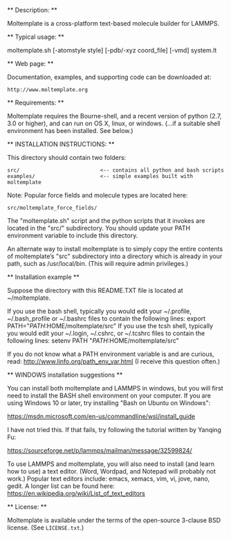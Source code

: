    **  Description:  **

Moltemplate is a cross-platform text-based molecule builder for LAMMPS. 

   **  Typical usage:  **

moltemplate.sh [-atomstyle style] [-pdb/-xyz coord_file] [-vmd]  system.lt

   **  Web page:  **

Documentation, examples, and supporting code can be downloaded at:

    http://www.moltemplate.org

   **  Requirements:  **

Moltemplate requires the Bourne-shell, and a recent version of python 
(2.7, 3.0 or higher), and can run on OS X, linux, or windows. (...if a 
suitable shell environment has been installed.  See below.)


  ** INSTALLATION INSTRUCTIONS: **

This directory should contain two folders:

    src/                          <-- contains all python and bash scripts
    examples/                     <-- simple examples built with moltemplate

Note: Popular force fields and molecule types are located here:

    src/moltemplate_force_fields/

The "moltemplate.sh" script and the python scripts that it invokes are 
located in the "src/" subdirectory.  You should update your PATH environment 
variable to include this directory.  

An alternate way to install moltemplate is to simply copy the entire contents
of moltemplate’s "src" subdirectory into a directory which is already in your
path, such as /usr/local/bin. (This will require admin privileges.)

   **  Installation example **

Suppose the directory with this README.TXT file is located at ~/moltemplate.

If you use the bash shell, typically you would edit your 
~/.profile, ~/.bash_profile or ~/.bashrc files to contain the following lines:
    export PATH="$PATH:$HOME/moltemplate/src"
If you use the tcsh shell, typically you would edit your 
~/.login, ~/.cshrc, or ~/.tcshrc files to contain the following lines:
    setenv PATH "$PATH:$HOME/moltemplate/src"

If you do not know what a PATH environment variable is and are curious, read:
    http://www.linfo.org/path_env_var.html
(I receive this question often.)

   **  WINDOWS installation suggestions **

   You can install both moltemplate and LAMMPS in windows, but you will first need to install the BASH shell environment on your computer.  If you are using Windows 10 or later, try installing "Bash on Ubuntu on Windows":

https://msdn.microsoft.com/en-us/commandline/wsl/install_guide

   I have not tried this.  If that fails, try following the tutorial written by Yanqing Fu:

https://sourceforge.net/p/lammps/mailman/message/32599824/

   To use LAMMPS and moltemplate, you will also need to install (and learn how to use) a text editor.  (Word, Wordpad, and Notepad will probably not work.)  Popular text editors include: emacs, xemacs, vim, vi, jove, nano, gedit.  A longer list can be found here:
https://en.wikipedia.org/wiki/List_of_text_editors

   **  License:  **

Moltemplate is available under the terms of the open-source 3-clause BSD 
license.  (See `LICENSE.txt`.)

